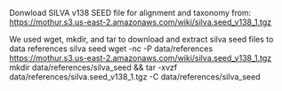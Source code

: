 Donwload SILVA v138 SEED file for alignment and taxonomy from:
https://mothur.s3.us-east-2.amazonaws.com/wiki/silva.seed_v138_1.tgz


We used wget, mkdir, and tar to download and extract silva seed files to data references silva seed
wget -nc -P data/references https://mothur.s3.us-east-2.amazonaws.com/wiki/silva.seed_v138_1.tgz
mkdir data/references/silva_seed &&  tar -xvzf data/references/silva.seed_v138_1.tgz -C data/references/silva_seed

